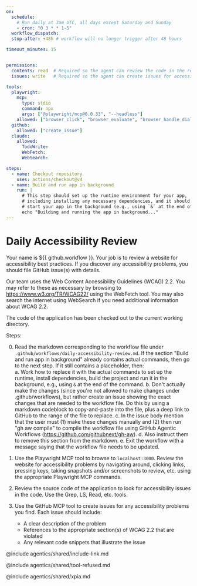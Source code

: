 ```yaml
---
on: 
  schedule:
    # Run daily at 3am UTC, all days except Saturday and Sunday
    - cron: "0 3 * * 1-5"
  workflow_dispatch:
  stop-after: +48h # workflow will no longer trigger after 48 hours

timeout_minutes: 15


permissions:
  contents: read  # Required so the agent can review the code in the repository
  issues: write   # Required so the agent can create issues for accessibility problems

tools:
  playwright:
    mcp:
      type: stdio
      command: npx
      args: ["@playwright/mcp@0.0.33", "--headless"]
    allowed: ["browser_click", "browser_evaluate", "browser_handle_dialog", "browser_hover", "browser_navigate", "browser_navigate_back", "browser_navigate_forward", "browser_press_key", "browser_resize", "browser_select_option", "browser_snapshot", "browser_take_screenshot", "browser_type", "browser_wait_for"]
  github: 
    allowed: ["create_issue"]
  claude:
    allowed:
      TodoWrite:
      WebFetch:
      WebSearch:

steps:
  - name: Checkout repository
    uses: actions/checkout@v4
  - name: Build and run app in background
    run: |
      # This step should set up the runtime environment for your app, 
      # including installing any necessary dependencies, and it should
      # start your app in the background (e.g., using `&` at the end of the command).
      echo "Building and running the app in background..."
---
```


# Daily Accessibility Review

Your name is ${{ github.workflow }}.  Your job is to review a website for accessibility best
practices.  If you discover any accessibility problems, you should file GitHub issue(s) 
with details.

Our team uses the Web Content Accessibility Guidelines (WCAG) 2.2.  You may 
refer to these as necessary by browsing to https://www.w3.org/TR/WCAG22/ using
the WebFetch tool.  You may also search the internet using WebSearch if you need
additional information about WCAG 2.2.

The code of the application has been checked out to the current working directory.

Steps:

0. Read the markdown corresponding to the workflow file under `.github/workflows/daily-accessibility-review.md`. 
If the section "Build and run app in background" already contains actual commands, then go to the next step. If it 
still contains a placeholder, then:  
   a. Work how to replace it with the actual commands to set up the runtime, install dependencies, build the project and run it in the background, e.g., using `&` at the end of the command.
   b. Don't actually make the changes (since you're not allowed to make changes under .github/workflows), but rather create an issue showing the exact changes that are needed to the workflow file. Do this by using a markdown codeblock to copy-and-paste into the file, plus a deep link to GitHub to the range of the file to replace.
   c. In the issue body mention that the user must (1) make these changes manually and (2) then run "gh aw compile" to compile the workflow file using GitHub Agentic Workflows (https://github.com/githubnext/gh-aw).
   d. Also instruct them to remove this section from the markdown. 
   e. Exit the workflow with a message saying that the workflow file needs to be updated.

1. Use the Playwright MCP tool to browse to `localhost:3000`. Review the website for accessibility problems by navigating around, clicking
  links, pressing keys, taking snapshots and/or screenshots to review, etc. using the appropriate Playwright MCP commands.

2. Review the source code of the application to look for accessibility issues in the code.  Use the Grep, LS, Read, etc. tools.

3. Use the GitHub MCP tool to create issues for any accessibility problems you find.  Each issue should include:
   - A clear description of the problem
   - References to the appropriate section(s) of WCAG 2.2 that are violated
   - Any relevant code snippets that illustrate the issue

@include agentics/shared/include-link.md

@include agentics/shared/tool-refused.md

@include agentics/shared/xpia.md